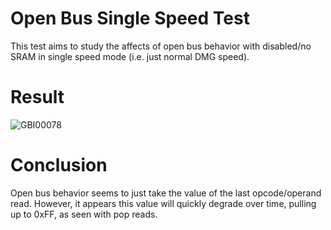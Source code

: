 # Open Bus Single Speed Test

This test aims to study the affects of open bus behavior with disabled/no SRAM in single speed mode (i.e. just normal DMG speed).

# Result

![GBI00078](https://user-images.githubusercontent.com/50538166/115127205-8b387100-9f89-11eb-886d-fa81718e22b5.PNG)

# Conclusion

Open bus behavior seems to just take the value of the last opcode/operand read. However, it appears this value will quickly degrade over time, pulling up to 0xFF, as seen with pop reads.
